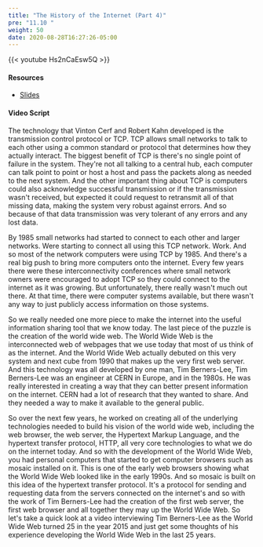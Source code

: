 ```yaml
---
title: "The History of the Internet (Part 4)"
pre: "11.10 "
weight: 50
date: 2020-08-28T16:27:26-05:00
---
```


{{< youtube Hs2nCaEsw5Q >}}


#### Resources
* [Slides](../slides/10-History_of_the_Internet.pdf)

#### Video Script

The technology that Vinton Cerf and Robert Kahn developed is the transmission control protocol or TCP. TCP allows small networks to talk to each other using a common standard or protocol that determines how they actually interact. The biggest benefit of TCP is there's no single point of failure in the system. They're not all talking to a central hub, each computer can talk point to point or host a host and pass the packets along as needed to the next system. And the other important thing about TCP is computers could also acknowledge successful transmission or if the transmission wasn't received, but expected it could request to retransmit all of that missing data, making the system very robust against errors. And so because of that data transmission was very tolerant of any errors and any lost data. 

By 1985 small networks had started to connect to each other and larger networks. Were starting to connect all using this TCP network. Work. And so most of the network computers were using TCP by 1985. And there's a real big push to bring more computers onto the internet. Every few years there were these interconnectivity conferences where small network owners were encouraged to adopt TCP so they could connect to the internet as it was growing. But unfortunately, there really wasn't much out there. At that time, there were computer systems available, but there wasn't any way to just publicly access information on those systems. 

So we really needed one more piece to make the internet into the useful information sharing tool that we know today. The last piece of the puzzle is the creation of the world wide web. The World Wide Web is the interconnected web of webpages that we use today that most of us think of as the internet. And the World Wide Web actually debuted on this very system and next cube from 1990 that makes up the very first web server. And this technology was all developed by one man, Tim Berners-Lee, Tim Berners-Lee was an engineer at CERN in Europe, and in the 1980s. He was really interested in creating a way that they can better present information on the internet. CERN had a lot of research that they wanted to share. And they needed a way to make it available to the general public. 

So over the next few years, he worked on creating all of the underlying technologies needed to build his vision of the world wide web, including the web browser, the web server, the Hypertext Markup Language, and the hypertext transfer protocol, HTTP, all very core technologies to what we do on the internet today. And so with the development of the World Wide Web, you had personal computers that started to get computer browsers such as mosaic installed on it. This is one of the early web browsers showing what the World Wide Web looked like in the early 1990s. And so mosaic is built on this idea of the hypertext transfer protocol. It's a protocol for sending and requesting data from the servers connected on the internet's and so with the work of Tim Berners-Lee had the creation of the first web server, the first web browser and all together they may up the World Wide Web. So let's take a quick look at a video interviewing Tim Berners-Lee as the World Wide Web turned 25 in the year 2015 and just get some thoughts of his experience developing the World Wide Web in the last 25 years.